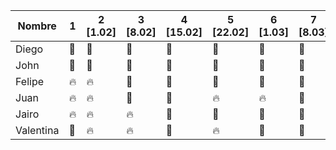| Nombre | 1 | 2 [1.02] | 3 [8.02] | 4 [15.02] | 5 [22.02] | 6 [1.03] | 7 [8.03] | 8 [15.03] | 10 [29.03] |
| ------- | --- | --- | --- | --- | --- | --- |  --- | --- |  --- |
| Diego | :green_heart: | :green_heart: | :green_heart:| :green_heart:| :green_heart:| :green_heart:| :green_heart:|  :fire: | :fire: |
| John | :green_heart: | :green_heart: | :green_heart: | :green_heart:| :green_heart:| :green_heart:| :green_heart:| :green_heart: | :green_heart: |
| Felipe | :fire: | :fire: | :green_heart: | :green_heart: | :green_heart: | :green_heart:| :green_heart:| :green_heart: | :green_heart: |
| Juan | :fire: | :fire: | :green_heart: | :green_heart: | :fire: |  :fire: | :green_heart:| :fire: | :fire: |
| Jairo | :fire: | :fire: | :fire: | :green_heart: | :green_heart: |:green_heart: | :green_heart:| :fire: | :fire: |
| Valentina | :green_heart: | :fire: | :fire: | :green_heart: | :fire: |:green_heart:| :green_heart:| :fire: | :fire: |
